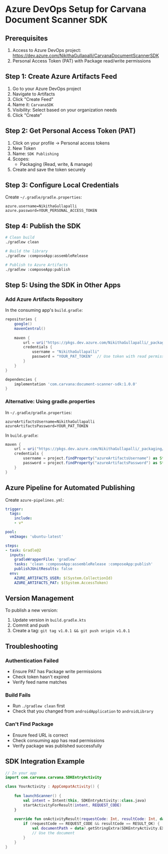 # Azure DevOps Setup for Carvana Document Scanner SDK

## Prerequisites

1. Access to Azure DevOps project: https://dev.azure.com/NikithaGullapalli/CarvanaDocumentScannerSDK
2. Personal Access Token (PAT) with Package read/write permissions

## Step 1: Create Azure Artifacts Feed

1. Go to your Azure DevOps project
2. Navigate to Artifacts
3. Click "Create Feed"
4. Name it: `CarvanaSDK`
5. Visibility: Select based on your organization needs
6. Click "Create"

## Step 2: Get Personal Access Token (PAT)

1. Click on your profile → Personal access tokens
2. New Token
3. Name: `SDK Publishing`
4. Scopes: 
   - Packaging (Read, write, & manage)
5. Create and save the token securely

## Step 3: Configure Local Credentials

Create `~/.gradle/gradle.properties`:
```properties
azure.username=NikithaGullapalli
azure.password=YOUR_PERSONAL_ACCESS_TOKEN
```

## Step 4: Publish the SDK

```bash
# Clean build
./gradlew clean

# Build the library
./gradlew :composeApp:assembleRelease

# Publish to Azure Artifacts
./gradlew :composeApp:publish
```

## Step 5: Using the SDK in Other Apps

### Add Azure Artifacts Repository

In the consuming app's `build.gradle`:

```gradle
repositories {
    google()
    mavenCentral()
    
    maven {
        url = uri("https://pkgs.dev.azure.com/NikithaGullapalli/_packaging/CarvanaSDK/maven/v1")
        credentials {
            username = "NikithaGullapalli"
            password = "YOUR_PAT_TOKEN"  // Use token with read permissions
        }
    }
}

dependencies {
    implementation 'com.carvana:document-scanner-sdk:1.0.0'
}
```

### Alternative: Using gradle.properties

In `~/.gradle/gradle.properties`:
```properties
azureArtifactsUsername=NikithaGullapalli
azureArtifactsPassword=YOUR_PAT_TOKEN
```

In `build.gradle`:
```gradle
maven {
    url = uri("https://pkgs.dev.azure.com/NikithaGullapalli/_packaging/CarvanaSDK/maven/v1")
    credentials {
        username = project.findProperty("azureArtifactsUsername") as String
        password = project.findProperty("azureArtifactsPassword") as String
    }
}
```

## Azure Pipeline for Automated Publishing

Create `azure-pipelines.yml`:

```yaml
trigger:
  tags:
    include:
    - v*

pool:
  vmImage: 'ubuntu-latest'

steps:
- task: Gradle@2
  inputs:
    gradleWrapperFile: 'gradlew'
    tasks: 'clean :composeApp:assembleRelease :composeApp:publish'
    publishJUnitResults: false
  env:
    AZURE_ARTIFACTS_USER: $(System.CollectionId)
    AZURE_ARTIFACTS_PAT: $(System.AccessToken)
```

## Version Management

To publish a new version:
1. Update version in `build.gradle.kts`
2. Commit and push
3. Create a tag: `git tag v1.0.1 && git push origin v1.0.1`

## Troubleshooting

### Authentication Failed
- Ensure PAT has Package write permissions
- Check token hasn't expired
- Verify feed name matches

### Build Fails
- Run `./gradlew clean` first
- Check that you changed from `androidApplication` to `androidLibrary`

### Can't Find Package
- Ensure feed URL is correct
- Check consuming app has read permissions
- Verify package was published successfully

## SDK Integration Example

```kotlin
// In your app
import com.carvana.carvana.SDKEntryActivity

class YourActivity : AppCompatActivity() {
    
    fun launchScanner() {
        val intent = Intent(this, SDKEntryActivity::class.java)
        startActivityForResult(intent, REQUEST_CODE)
    }
    
    override fun onActivityResult(requestCode: Int, resultCode: Int, data: Intent?) {
        if (requestCode == REQUEST_CODE && resultCode == RESULT_OK) {
            val documentPath = data?.getStringExtra(SDKEntryActivity.EXTRA_DOCUMENT_PATH)
            // Use the document
        }
    }
}
```